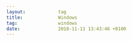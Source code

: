 ```yaml
---
layout:            tag
title:             Windows
tag:               windows
date:              2018-11-11 13:43:46 +0100
---
```


